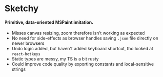 # Sketchy

#### Primitive, data-oriented MSPaint imitation.

- Misses canvas resizing, zoom therefore isn't working as expected
- No need for side-effects as browser handles saving `.json` file directly on newer browsers
- Undo logic added, but haven't added keyboard shortcut, tho looked at `react-hotkeys`
- Static types are messy, my TS is a bit rusty
- Could improve code quality by exporting constants and local-sensitive strings